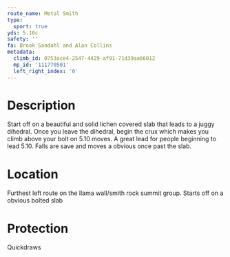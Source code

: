 ```yaml
---
route_name: Metal Smith
type:
  sport: true
yds: 5.10c
safety: ''
fa: Brook Sandahl and Alan Collins
metadata:
  climb_id: 0753ace4-2547-4429-af91-71d39aa66012
  mp_id: '111770501'
  left_right_index: '0'
---
```

# Description
Start off on a beautiful and solid lichen covered slab that leads to a juggy dihedral. Once you leave the dihedral, begin the crux which makes you climb above your bolt on 5.10 moves. A great lead for people beginning to lead 5.10. Falls are save and moves a obvious once past the slab.

# Location
Furthest left route on the llama wall/smith rock summit group. Starts off on a obvious bolted slab

# Protection
Quickdraws

